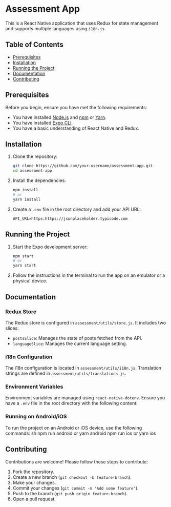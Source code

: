 # Assessment App

This is a React Native application that uses Redux for state management and supports multiple languages using `i18n-js`.

## Table of Contents

- [Prerequisites](#prerequisites)
- [Installation](#installation)
- [Running the Project](#running-the-project)
- [Documentation](#documentation)
- [Contributing](#contributing)


## Prerequisites

Before you begin, ensure you have met the following requirements:

- You have installed [Node.js](https://nodejs.org/) and [npm](https://www.npmjs.com/) or [Yarn](https://yarnpkg.com/).
- You have installed [Expo CLI](https://docs.expo.dev/get-started/installation/).
- You have a basic understanding of React Native and Redux.

## Installation

1. Clone the repository:

    ```sh
    git clone https://github.com/your-username/assessment-app.git
    cd assessment-app
    ```

2. Install the dependencies:

    ```sh
    npm install
    # or
    yarn install
    ```

3. Create a `.env` file in the root directory and add your API URL:

    ```env
    API_URL=https:https://jsonplaceholder.typicode.com
    ```

## Running the Project

1. Start the Expo development server:

    ```sh
    npm start
    # or
    yarn start
    ```

2. Follow the instructions in the terminal to run the app on an emulator or a physical device.


## Documentation

### Redux Store

The Redux store is configured in `assessment/utils/store.js`. It includes two slices:

- `postsSlice`: Manages the state of posts fetched from the API.
- `languageSlice`: Manages the current language setting.

### i18n Configuration

The i18n configuration is located in `assessment/utils/i18n.js`. Translation strings are defined in `assessment/utils/translations.js`.

### Environment Variables

Environment variables are managed using `react-native-dotenv`. Ensure you have a `.env` file in the root directory with the following content:

### Running on Android/iOS

To run the project on an Android or iOS device, use the following commands:
sh
npm run android
or
yarn android
npm run ios
or
yarn ios

## Contributing

Contributions are welcome! Please follow these steps to contribute:

1. Fork the repository.
2. Create a new branch (`git checkout -b feature-branch`).
3. Make your changes.
4. Commit your changes (`git commit -m 'Add some feature'`).
5. Push to the branch (`git push origin feature-branch`).
6. Open a pull request.

